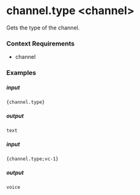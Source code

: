 # channel.type &lt;channel&gt;
		
Gets the type of the channel.

### Context Requirements

* channel


### Examples

##### input
```{channel.type}```

##### output
```text```


##### input
```{channel.type;vc-1}```

##### output
```voice```